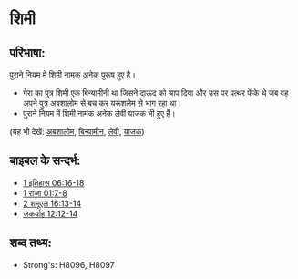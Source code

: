 # शिमी #

## परिभाषा: ##

पुराने नियम में शिमी नामक अनेक पुरूष हुए है।

* गेरा का पुत्र शिमी एक बिन्यामीनी था जिसने दाऊद को श्राप दिया और उस पर पत्थर फेंके थे जब वह अपने पुत्र अबशालोम से बच कर यरूशलेम से भाग रहा था।
* पुराने नियम में शिमी नामक अनेक लेवी याजक भी हुए हैं।

(यह भी देखें: [अबशालोम](../names/absalom.md), [बिन्यामीन](../names/benjamin.md), [लेवी](../names/levite.md), [याजक](../kt/priest.md))

## बाइबल के सन्दर्भ: ##

* [1 इतिहास 06:16-18](rc://hi/tn/help/1ch/06/16)
* [1 राजा 01:7-8](rc://hi/tn/help/1ki/01/07)
* [2 शमूएल 16:13-14](rc://hi/tn/help/2sa/16/13)
* [जकर्याह 12:12-14](rc://hi/tn/help/zec/12/12)

## शब्द तथ्य: ##

* Strong's: H8096, H8097
